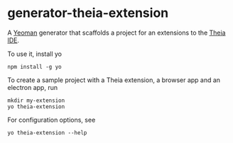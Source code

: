 # generator-theia-extension
A [Yeoman](yeoman.io) generator that scaffolds a project for an extensions to the [Theia IDE](https://github.com/theia-ide/theia).

To use it, install yo

```
npm install -g yo
```

To create a sample project with a Theia extension, a browser app and an electron app, run

```
mkdir my-extension
yo theia-extension
```

For configuration options, see
```
yo theia-extension --help 
```
